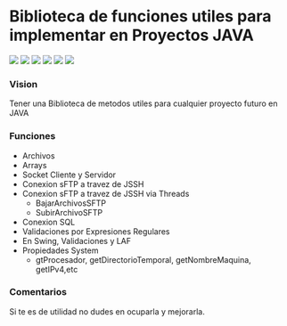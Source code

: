 # Biblioteca de funciones utiles para implementar en Proyectos JAVA

![](https://img.shields.io/github/stars/rubaanxd/BibliotecaRubaanxD.svg) ![](https://img.shields.io/github/forks/rubaanxd/BibliotecaRubaanxD.svg) ![](https://img.shields.io/github/tag/rubaanxd/BibliotecaRubaanxD.svg) ![](https://img.shields.io/github/release/rubaanxd/BibliotecaRubaanxD.svg) ![](https://img.shields.io/github/issues/rubaanxd/BibliotecaRubaanxD.svg) ![](https://img.shields.io/bower/v/BibliotecaRubaanxD.svg)

### Vision
Tener una Biblioteca de metodos utiles para cualquier proyecto futuro en JAVA

### Funciones
- Archivos
- Arrays
- Socket Cliente y Servidor
- Conexion sFTP a travez de JSSH
- Conexion sFTP a travez de JSSH via Threads
  - BajarArchivosSFTP
  - SubirArchivoSFTP
- Conexion SQL
- Validaciones por Expresiones Regulares
- En Swing, Validaciones y LAF
- Propiedades System
  - gtProcesador, getDirectorioTemporal, getNombreMaquina, getIPv4,etc

### Comentarios
Si te es de utilidad no dudes en ocuparla y mejorarla.
